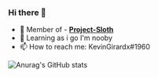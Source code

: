 ### Hi there 👋

- 🔭 Member of - <a href="https://github.com/Project-Sloth">**Project-Sloth**</a>
- 🌱 Learning as i go I'm nooby
- 📫 How to reach me: KevinGirardx#1960


![Anurag's GitHub stats](https://github-readme-stats.vercel.app/api?username=KevinGirardx&show_icons=true&theme=tokyonight)

